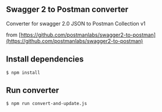 ## Swagger 2 to Postman converter

Converter for swagger 2.0 JSON to Postman Collection v1

from [https://github.com/postmanlabs/swagger2-to-postman](https://github.com/postmanlabs/swagger2-to-postman)

## Install dependencies

    $ npm install

## Run converter

    $ npm run convert-and-update.js